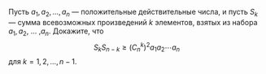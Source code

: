 Пусть ${{a}_{1}},{{a}_{2}},\ldots ,{{a}_{n}}$ — положительные действительные числа, и пусть ${{S}_{k}}$ — сумма всевозможных произведений $k$ элементов, взятых из набора ${{a}_{1}},{{a}_{2}}$, $\ldots$ ,${{a}_{n}}$. Докажите, что 
	$${{S}_{k}}{{S}_{n-k}}\ge {{\left( C_{n}^{k} \right)}^{2}}{{a}_{1}}{{a}_{2}}\cdots {{a}_{n}}$$ 
для $k=1,2,\ldots ,n-1$.